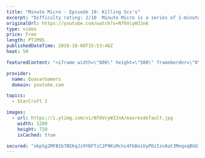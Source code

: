 ```yaml
---
title: "Minute Micro - Episode 19: Killing Scv's"
excerpt: "Difficulty rating: 2/10  Minute Micro is a series of 1-minute videos explaining how to perform common micro techniques. This episode is on killing scv's that are constructing a building.  twitch.tv/Quasarprintf"
originalUrl: https://youtube.com/watch?v=Nf6VcyW3JnA
type: video
price: Free
length: PT1M9S
publishedDateTime: 2018-10-08T15:53:46Z
heat: 50

featuredContent: "<iframe width=\"800\" height=\"500\" frameborder=\"0\" src=\"https://www.youtube.com/embed/Nf6VcyW3JnA\" allow=\"accelerometer; autoplay; encrypted-media; gyroscope; picture-in-picture\" allowfullscreen></iframe>"

provider:
  name: QuasarGamers
  domain: youtube.com

topics:
  - StarCraft 2

images:
  - url: https://i.ytimg.com/vi/Nf6VcyW3JnA/maxresdefault.jpg
    width: 1280
    height: 720
    isCached: true

secured: "xbpSg2MFB1b7BEKqJz9YBFTzC2P9KsMchi4FbBoiUyPDzIzv0at3MnqxqBUUJVABH5jNvLf2BZf9i92yi0JPjGA70mBmkXQ//gL6K/Fe7W+jVodWS8Fy8/kDLL1l7vddODVjC954/r/6+gqrOCmi/rtzM2DChD4hFZHZrn+PNPnNz69z4kh29scHgBM9asV4RymK/p+MZqin/RbT3edLGPGSwm3Xap8l5b7F0Uu1NyI6RpafaHfik90Q239GiijLKD6Szj1ktzj5WnwOmc9DHoWMpBtNZSgJdJUUZMfIrFwBqKsN/pMqjGrxA3JEdsPh7FVcbsbUWR7BQsycoLboZ/l5+hX6kXpCzCHHzVB04GiFhwJwA2xn1DxGOOesWK/lLlMIGM09XPj8Ok25JxXvCSkd5HiOvoubWMC2lzjfnfk=;agc7Kj1BPoUM45MBYVSFXg=="
---
```


